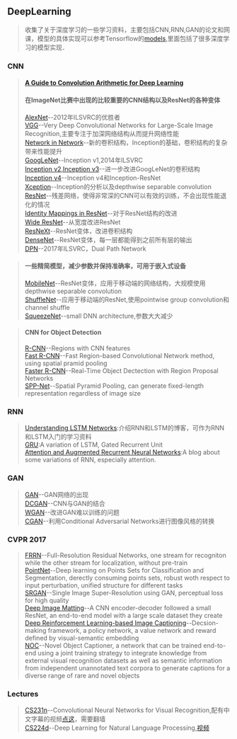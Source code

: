## DeepLearning ##
> 收集了关于深度学习的一些学习资料，主要包括CNN,RNN,GAN的论文和网课，模型的具体实现可以参考Tensorflow的[models][1],里面包括了很多深度学习的模型实现．

### CNN ###
> #### [A Guide to Convolution Arithmetic for Deep Learning][37]  
> #### 在ImageNet比赛中出现的比较重要的CNN结构以及ResNet的各种变体  
> [AlexNet][2]--2012年ILSVRC的优胜者  
> [VGG][3]--Very Deep Convolutional Networks for Large-Scale Image Recognition,主要专注于加深网络结构从而提升网络性能  
> [Network in Network][4]--新的卷积结构，Inception的基础，卷积结构的复杂带来性能提升  
> [GoogLeNet][5]--Inception v1,2014年ILSVRC  
> [Inception v2,Inception v3][6]--进一步改进GoogLeNet的卷积结构  
> [Inception v4][7]--Inception v4和Inception-ResNet  
> [Xception][20]--Inception的分析以及depthwise separable convolution  
> [ResNet][8]--残差网络，使得非常深的CNN可以有效的训练，不会出现性能退化的情况   
> [Identity Mappings in ResNet][9]--对于ResNet结构的改进  
> [Wide ResNet][14]--从宽度改进ResNet  
> [ResNeXt][15]--ResNet变体，改进卷积结构  
> [DenseNet][16]--ResNet变体，每一层都能得到之前所有层的输出  
> [DPN][19]--2017年ILSVRC，Dual Path Network  

> #### 一些精简模型，减少参数并保持准确率，可用于嵌入式设备  
> [MobileNet][17]--ResNet变体，应用于移动端的网络结构，大规模使用depthwise separable convolution  
> [ShuffleNet][18]--应用于移动端的ResNet,使用pointwise group convolution和channel shuffle  
> [SqueezeNet][21]--small DNN architecture,参数大大减少  

> #### CNN for Object Detection ####
> [R-CNN][27]--Regions with CNN features  
> [Fast R-CNN][28]--Fast Region-based Convolutional Network method, using spatial pramid pooling  
> [Faster R-CNN][29]--Real-Time Object Dectection with Region Proposal Networks  
> [SPP-Net][30]--Spatial Pyramid Pooling, can generate fixed-length representation regardless of image size    

### RNN ###
> [Understanding LSTM Networks][24]:介绍RNN和LSTM的博客，可作为RNN和LSTM入门的学习资料  
> [GRU][25]:A variation of LSTM, Gated Recurrent Unit  
> [Attention and Augmented Recurrent Neural Networks][26]:A blog about some variations of RNN, especially attention.  

### GAN ###
> [GAN][10]--GAN网络的出现  
> [DCGAN][11]--CNN与GAN的结合  
> [WGAN][12]--改进GAN难以训练的问题  
> [CGAN][13]--利用Conditional Adversarial Networks进行图像风格的转换  

### CVPR 2017 ###
> [FRRN][33]--Full-Resolution Residual Networks, one stream for recogniton while the other stream for localization, without pre-train  
> [PointNet][34]--Deep learning on Points Sets for Classification and Segmentation, derectly consuming points sets, robust woth respect to input perturbation, unified structure for different tasks  
> [SRGAN][35]--Single Image Super-Resolution using GAN, perceptual loss for high quality  
> [Deep Image Matting][36]--A CNN encoder-decoder followed a small ResNet, an end-to-end model with a large scale dataset they create  
> [Deep Reinforcement Learning-based Image Captioning][38]--Decsion-making framework, a policy network, a value network and reward defined by visual-semantic embedding   
> [NOC][39]--Novel Object Captioner,  a network that can be trained end-to-end using a joint training strategy to integrate knowledge from external visual recognition datasets as well as semantic information from independent unannotated text corpora to generate captions for a diverse range of rare and novel objects  

### Lectures ###
> [CS231n][22]--Convolutional Neural Networks for Visual Recognition,配有中文字幕的视频[点这][23]，需要翻墙  
> [CS224d][31]--Deep Learning for Natural Language Processing,[视频][32]  

[1]:https://github.com/tensorflow/models
[2]:https://papers.nips.cc/paper/4824-imagenet-classification-with-deep-convolutional-neural-networks.pdf
[3]:https://arxiv.org/pdf/1409.1556.pdf
[4]:https://arxiv.org/pdf/1312.4400v3.pdf
[5]:https://arxiv.org/pdf/1409.4842v1.pdf
[6]:https://arxiv.org/pdf/1512.00567v3.pdf
[7]:https://arxiv.org/pdf/1602.07261v2.pdf
[8]:https://arxiv.org/pdf/1512.03385.pdf
[9]:https://arxiv.org/pdf/1603.05027.pdf
[10]:https://arxiv.org/pdf/1406.2661.pdf
[11]:https://arxiv.org/pdf/1511.06434.pdf
[12]:https://arxiv.org/pdf/1701.07875.pdf
[13]:https://arxiv.org/pdf/1611.07004.pdf
[14]:https://arxiv.org/pdf/1605.07146.pdf
[15]:https://arxiv.org/pdf/1611.05431.pdf
[16]:https://arxiv.org/pdf/1608.06993.pdf
[17]:https://arxiv.org/pdf/1704.04861.pdf
[18]:https://arxiv.org/pdf/1707.01083.pdf
[19]:https://arxiv.org/pdf/1707.01629.pdf
[20]:https://arxiv.org/pdf/1610.02357.pdf
[21]:https://arxiv.org/pdf/1602.07360.pdf
[22]:http://cs231n.stanford.edu/
[23]:https://www.youtube.com/watch?v=NfnWJUyUJYU&list=PLkt2uSq6rBVctENoVBg1TpCC7OQi31AlC
[24]:http://colah.github.io/posts/2015-08-Understanding-LSTMs/
[25]:https://arxiv.org/pdf/1406.1078v3.pdf
[26]:https://distill.pub/2016/augmented-rnns/
[27]:https://arxiv.org/pdf/1311.2524v5.pdf
[28]:https://arxiv.org/pdf/1504.08083.pdf
[29]:https://arxiv.org/pdf/1506.01497v3.pdf
[30]:https://arxiv.org/pdf/1406.4729.pdf
[31]:http://cs224d.stanford.edu/
[32]:https://www.youtube.com/watch?v=ASn7ExxLZws&index=3&list=PL3FW7Lu3i5Jsnh1rnUwq_TcylNr7EkRe6
[33]:https://arxiv.org/pdf/1611.08323.pdf
[34]:http://openaccess.thecvf.com/content_cvpr_2017/papers/Qi_PointNet_Deep_Learning_CVPR_2017_paper.pdf
[35]:https://arxiv.org/pdf/1609.04802.pdf
[36]:https://arxiv.org/pdf/1703.03872.pdf
[37]:https://arxiv.org/pdf/1603.07285.pdf
[38]:http://openaccess.thecvf.com/content_cvpr_2017/papers/Ren_Deep_Reinforcement_Learning-Based_CVPR_2017_paper.pdf
[39]:http://openaccess.thecvf.com/content_cvpr_2017/papers/Venugopalan_Captioning_Images_With_CVPR_2017_paper.pdf
